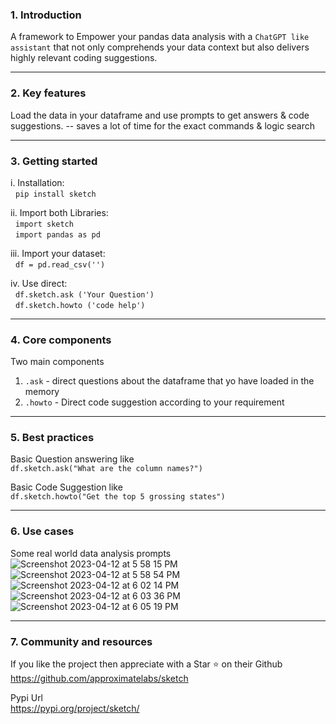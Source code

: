 ### 1. Introduction

A framework to Empower your pandas data analysis with a `ChatGPT like assistant` that not only comprehends your data context but also delivers highly relevant coding suggestions.

---
### 2. Key features
Load the data in your dataframe and use prompts to get answers & code suggestions. -- saves a lot of time for the exact commands & logic search

---
### 3. Getting started


i. Installation:\
&nbsp;
``pip install sketch``

ii. Import both Libraries:\
&nbsp;
``import sketch``\
&nbsp;
``import pandas as pd``

iii. Import your dataset:\
&nbsp;
``df = pd.read_csv('')``

iv.  Use direct:\
&nbsp;
``df.sketch.ask ('Your Question')``\
&nbsp;
``df.sketch.howto ('code help')``

---
### 4. Core components
Two main components
1. ``.ask`` - direct questions about the dataframe that yo have loaded in the memory &nbsp;
2. ``.howto`` - Direct code suggestion according to your requirement
---
### 5. Best practices
Basic Question answering like \
``df.sketch.ask("What are the column names?")``

Basic Code Suggestion like \
``df.sketch.howto("Get the top 5 grossing states")``

---
### 6. Use cases
Some real world data analysis prompts
![Screenshot 2023-04-12 at 5 58 15 PM](https://user-images.githubusercontent.com/130972855/232471943-eddb6726-f0db-4df6-95be-fdbabe99d1a7.png)
![Screenshot 2023-04-12 at 5 58 54 PM](https://user-images.githubusercontent.com/130972855/232471975-19ad27c2-a247-4413-8f9e-1bdf17f31567.png)
![Screenshot 2023-04-12 at 6 02 14 PM](https://user-images.githubusercontent.com/130972855/232471999-e6d4a938-7153-440a-bccb-8e7f61aa37f4.png)
![Screenshot 2023-04-12 at 6 03 36 PM](https://user-images.githubusercontent.com/130972855/232472013-5530e1c8-f75a-4eb5-b9b3-2edba39fedc6.png)
![Screenshot 2023-04-12 at 6 05 19 PM](https://user-images.githubusercontent.com/130972855/232472046-1322b0e8-8904-4576-9738-e4b878f9fd6e.png)



---
### 7. Community and resources

If you like the project then appreciate with a Star ⭐ on their Github \
https://github.com/approximatelabs/sketch

Pypi Url \
https://pypi.org/project/sketch/

